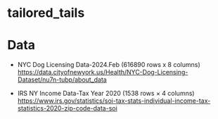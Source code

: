 # tailored_tails

# Data
* NYC Dog Licensing Data-2024.Feb (616890 rows x 8 columns)
https://data.cityofnewyork.us/Health/NYC-Dog-Licensing-Dataset/nu7n-tubp/about_data

* IRS NY Income Data-Tax Year 2020
(1538 rows × 4 columns)
https://www.irs.gov/statistics/soi-tax-stats-individual-income-tax-statistics-2020-zip-code-data-soi